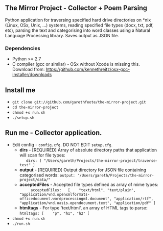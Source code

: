## The Mirror Project - Collector + Poem Parsing

Python application for traversing specified hard drive directories on *nix (Linux, OSx, Unix, ...) systems, reading specified file types (docx, txt, pdf, etc), parsing the text and categorising into word classes using a Natural Language Processing library. Saves output as JSON file.

### Dependencies 

* Python >= 2.7
* C compiler (gcc or similar) - OSx without Xcode is missing this. Download from: https://github.com/kennethreitz/osx-gcc-installer/downloads

## Install me

* `git clone git://github.com/garethfoote/the-mirror-project.git`
* `cd the-mirror-project`
* `chmod +x run.sh`
* `./setup.sh`

## Run me - Collector application.

* Edit config - `config.cfg`. DO NOT EDIT `setup.cfg`.
  * **dirs** - [REQUIRED] Array of absolute directory paths that application will scan for file types:  
`   
  dirs: [ "/Users/gareth/Projects/the-mirror-project/traverse-test" ]
`
  * **output** - [REQUIRED] Output directory for JSON file containing categorised words:
`
  output: "/Users/gareth/Projects/the-mirror-project/data/"
`
  * **acceptedFiles** - Accepted file types defined as array of mime types:  
`      acceptedFiles:  
         [   
             "text/html",
             "text/plain",
             "application/vnd.openxmlformats-officedocument.wordprocessingml.document",
             "application/rtf",
             "application/vnd.oasis.opendocument.text",
             "application/pdf"
         ]  
`
  * **htmltags** - For type 'text/html', an array of HTML tags to parse:  
`
     htmltags:
         [   
             "p",
             "h1",
             "h2"
         ]
`
* `chmod +x run.sh`
* `./run.sh`
